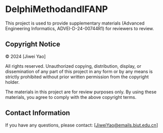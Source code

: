 # DelphiMethodandIFANP
This project is used to provide supplementary materials (Advanced Engineering Informatics, ADVEI-D-24-00744R1) for reviewers to review.
## Copyright Notice

© 2024 [Jiwei Yao]

All rights reserved. Unauthorized copying, distribution, display, or dissemination of any part of this project in any form or by any means is strictly prohibited without prior written permission from the copyright holder.

The materials in this project are for review purposes only. By using these materials, you agree to comply with the above copyright terms.

## Contact Information

If you have any questions, please contact: [JiweiYao@emails.bjut.edu.cn]
